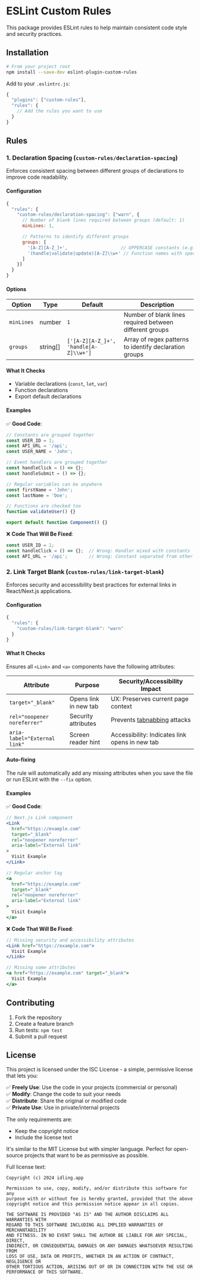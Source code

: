 # ESLint Custom Rules

This package provides ESLint rules to help maintain consistent code style and security practices.

## Installation

```bash
# From your project root
npm install --save-dev eslint-plugin-custom-rules
```

Add to your `.eslintrc.js`:
```javascript
{
  "plugins": ["custom-rules"],
  "rules": {
    // Add the rules you want to use
  }
}
```

## Rules

### 1. Declaration Spacing (`custom-rules/declaration-spacing`)

Enforces consistent spacing between different groups of declarations to improve code readability.

#### Configuration

```javascript
{
  "rules": {
    "custom-rules/declaration-spacing": ["warn", {
      // Number of blank lines required between groups (default: 1)
      minLines: 1,

      // Patterns to identify different groups
      groups: [
        '[A-Z][A-Z_]+',                    // UPPERCASE constants (e.g., USER_ID, API_URL)
        '(handle|validate|update)[A-Z]\\w+' // Function names with specific prefixes
      ]
    }]
  }
}
```

#### Options

| Option | Type | Default | Description |
|--------|------|---------|-------------|
| `minLines` | number | `1` | Number of blank lines required between different groups |
| `groups` | string[] | `['[A-Z][A-Z_]+', 'handle[A-Z]\\w+']` | Array of regex patterns to identify declaration groups |

#### What It Checks

- Variable declarations (`const`, `let`, `var`)
- Function declarations
- Export default declarations

#### Examples

✅ **Good Code**:
```typescript
// Constants are grouped together
const USER_ID = 1;
const API_URL = '/api';
const USER_NAME = 'John';

// Event handlers are grouped together
const handleClick = () => {};
const handleSubmit = () => {};

// Regular variables can be anywhere
const firstName = 'John';
const lastName = 'Doe';

// Functions are checked too
function validateUser() {}

export default function Component() {}
```

❌ **Code That Will Be Fixed**:
```typescript
const USER_ID = 1;
const handleClick = () => {};  // Wrong: Handler mixed with constants
const API_URL = '/api';        // Wrong: Constant separated from other constants
```

### 2. Link Target Blank (`custom-rules/link-target-blank`)

Enforces security and accessibility best practices for external links in React/Next.js applications.

#### Configuration

```javascript
{
  "rules": {
    "custom-rules/link-target-blank": "warn"
  }
}
```

#### What It Checks

Ensures all `<Link>` and `<a>` components have the following attributes:

| Attribute | Purpose | Security/Accessibility Impact |
|-----------|---------|------------------------------|
| `target="_blank"` | Opens link in new tab | UX: Preserves current page context |
| `rel="noopener noreferrer"` | Security attributes | Prevents [tabnabbing](https://owasp.org/www-community/attacks/Reverse_Tabnabbing) attacks |
| `aria-label="External link"` | Screen reader hint | Accessibility: Indicates link opens in new tab |

#### Auto-fixing

The rule will automatically add any missing attributes when you save the file or run ESLint with the `--fix` option.

#### Examples

✅ **Good Code**:
```jsx
// Next.js Link component
<Link
  href="https://example.com"
  target="_blank"
  rel="noopener noreferrer"
  aria-label="External link"
>
  Visit Example
</Link>

// Regular anchor tag
<a
  href="https://example.com"
  target="_blank"
  rel="noopener noreferrer"
  aria-label="External link"
>
  Visit Example
</a>
```

❌ **Code That Will Be Fixed**:
```jsx
// Missing security and accessibility attributes
<Link href="https://example.com">
  Visit Example
</Link>

// Missing some attributes
<a href="https://example.com" target="_blank">
  Visit Example
</a>
```

## Contributing

1. Fork the repository
2. Create a feature branch
3. Run tests: `npm test`
4. Submit a pull request

## License

This project is licensed under the ISC License - a simple, permissive license that lets you:

✅ **Freely Use**: Use the code in your projects (commercial or personal)  
✅ **Modify**: Change the code to suit your needs  
✅ **Distribute**: Share the original or modified code  
✅ **Private Use**: Use in private/internal projects  

The only requirements are:
- Keep the copyright notice
- Include the license text

It's similar to the MIT License but with simpler language. Perfect for open-source projects that want to be as permissive as possible.

Full license text:
```text
Copyright (c) 2024 idling.app

Permission to use, copy, modify, and/or distribute this software for any
purpose with or without fee is hereby granted, provided that the above
copyright notice and this permission notice appear in all copies.

THE SOFTWARE IS PROVIDED "AS IS" AND THE AUTHOR DISCLAIMS ALL WARRANTIES WITH
REGARD TO THIS SOFTWARE INCLUDING ALL IMPLIED WARRANTIES OF MERCHANTABILITY
AND FITNESS. IN NO EVENT SHALL THE AUTHOR BE LIABLE FOR ANY SPECIAL, DIRECT,
INDIRECT, OR CONSEQUENTIAL DAMAGES OR ANY DAMAGES WHATSOEVER RESULTING FROM
LOSS OF USE, DATA OR PROFITS, WHETHER IN AN ACTION OF CONTRACT, NEGLIGENCE OR
OTHER TORTIOUS ACTION, ARISING OUT OF OR IN CONNECTION WITH THE USE OR
PERFORMANCE OF THIS SOFTWARE.
```